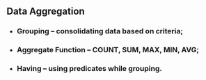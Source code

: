 ## Data Aggregation

* ### Grouping – consolidating data based on criteria;
* ### Aggregate Function – COUNT, SUM, MAX, MIN, AVG;
* ### Having – using predicates while grouping.